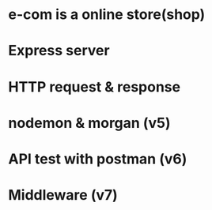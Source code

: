 # e-com is a online store(shop)

# Express server

# HTTP request & response

# nodemon & morgan (v5)

# API test with postman (v6)

# Middleware (v7)

